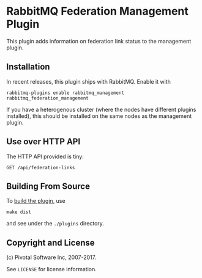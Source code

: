 # RabbitMQ Federation Management Plugin

This plugin adds information on federation link status to the management
plugin.


## Installation

In recent releases, this plugin ships with RabbitMQ. Enable it with

    rabbitmq-plugins enable rabbitmq_management rabbitmq_federation_management

If you have a heterogenous cluster (where the nodes have different
plugins installed), this should be installed on the same nodes as the
management plugin.


## Use over HTTP API

The HTTP API provided is tiny:

    GET /api/federation-links


## Building From Source

To [build the plugin](http://www.rabbitmq.com/plugin-development.html), use

    make dist

and see under the `./plugins` directory.


## Copyright and License

(c) Pivotal Software Inc, 2007-2017.

See `LICENSE` for license information.
